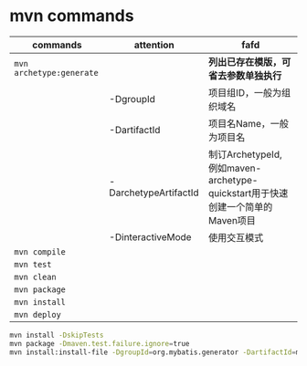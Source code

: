 # mvn commands
|          commands       |   attention     |fafd|
|-------------------------|-----------------|----|
|`mvn archetype:generate` | |**列出已存在模版，可省去参数单独执行**     |
|                         |  -DgroupId      |项目组ID，一般为组织域名|
|                         |  -DartifactId   |项目名Name，一般为项目名|
|                         |  -DarchetypeArtifactId|制订ArchetypeId, 例如maven-archetype-quickstart用于快速创建一个简单的Maven项目|
|                         |  -DinteractiveMode  |使用交互模式|
| `mvn compile`           | 
| `mvn test`              |
| `mvn clean`             |
| `mvn package`           |
| `mvn install`           |
| `mvn deploy`            |


```bash
mvn install -DskipTests
mvn package -Dmaven.test.failure.ignore=true
mvn install:install-file -DgroupId=org.mybatis.generator -DartifactId=mybatis-generator-core -Dversion=1.3.6 -Dpackaging=jar -Dfile=/Users/spring/Downloads/mybatis-generator-core-1.3.6.jar
```